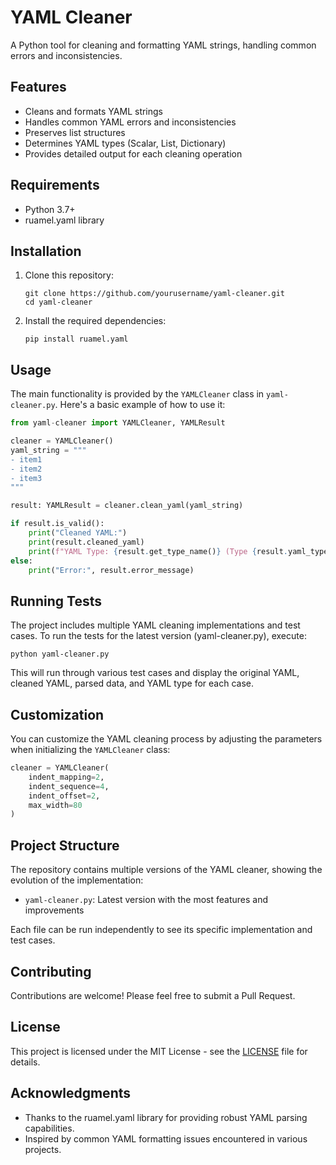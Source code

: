 # YAML Cleaner

A Python tool for cleaning and formatting YAML strings, handling common errors and inconsistencies.

## Features

- Cleans and formats YAML strings
- Handles common YAML errors and inconsistencies
- Preserves list structures
- Determines YAML types (Scalar, List, Dictionary)
- Provides detailed output for each cleaning operation

## Requirements

- Python 3.7+
- ruamel.yaml library

## Installation

1. Clone this repository:
   ```
   git clone https://github.com/yourusername/yaml-cleaner.git
   cd yaml-cleaner
   ```

2. Install the required dependencies:
   ```
   pip install ruamel.yaml
   ```

## Usage

The main functionality is provided by the `YAMLCleaner` class in `yaml-cleaner.py`. Here's a basic example of how to use it:

```python
from yaml-cleaner import YAMLCleaner, YAMLResult

cleaner = YAMLCleaner()
yaml_string = """
- item1
- item2
- item3
"""

result: YAMLResult = cleaner.clean_yaml(yaml_string)

if result.is_valid():
    print("Cleaned YAML:")
    print(result.cleaned_yaml)
    print(f"YAML Type: {result.get_type_name()} (Type {result.yaml_type})")
else:
    print("Error:", result.error_message)
```

## Running Tests

The project includes multiple YAML cleaning implementations and test cases. To run the tests for the latest version (yaml-cleaner.py), execute:

```
python yaml-cleaner.py
```

This will run through various test cases and display the original YAML, cleaned YAML, parsed data, and YAML type for each case.

## Customization

You can customize the YAML cleaning process by adjusting the parameters when initializing the `YAMLCleaner` class:

```python
cleaner = YAMLCleaner(
    indent_mapping=2,
    indent_sequence=4,
    indent_offset=2,
    max_width=80
)
```

## Project Structure

The repository contains multiple versions of the YAML cleaner, showing the evolution of the implementation:

- `yaml-cleaner.py`: Latest version with the most features and improvements

Each file can be run independently to see its specific implementation and test cases.

## Contributing

Contributions are welcome! Please feel free to submit a Pull Request.

## License

This project is licensed under the MIT License - see the [LICENSE](LICENSE) file for details.

## Acknowledgments

- Thanks to the ruamel.yaml library for providing robust YAML parsing capabilities.
- Inspired by common YAML formatting issues encountered in various projects.
